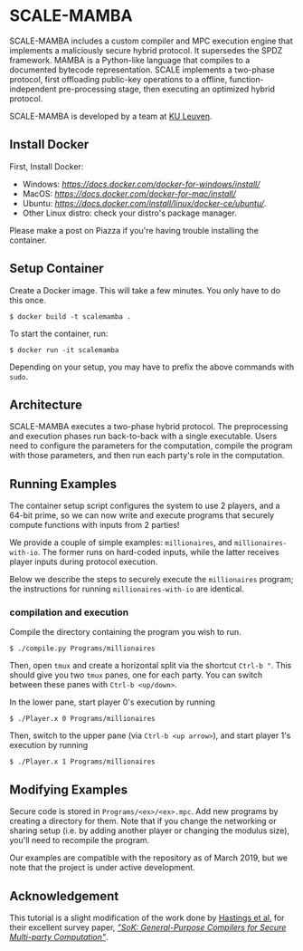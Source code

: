 # SCALE-MAMBA

SCALE-MAMBA includes a custom compiler and MPC execution engine that implements a maliciously secure hybrid protocol. It supersedes the SPDZ framework. MAMBA is a Python-like language that compiles to a documented bytecode representation. SCALE implements a two-phase protocol, first offloading public-key operations to a offline, function-independent pre-processing stage, then executing an optimized hybrid protocol.

SCALE-MAMBA is developed by a team at [KU Leuven](https://homes.esat.kuleuven.be/~nsmart/SCALE/).

## Install Docker

First, Install Docker:
* Windows: *https://docs.docker.com/docker-for-windows/install/*
* MacOS: *https://docs.docker.com/docker-for-mac/install/*
* Ubuntu: *https://docs.docker.com/install/linux/docker-ce/ubuntu/*.
* Other Linux distro: check your distro's package manager.

Please make a post on Piazza if you're having trouble installing the container.

## Setup Container

Create a Docker image. This will take a few minutes. You only have to do this once.
```
$ docker build -t scalemamba .
```
To start the container, run:
```
$ docker run -it scalemamba 
```

Depending on your setup, you may have to prefix the above commands with `sudo`.

## Architecture
SCALE-MAMBA executes a two-phase hybrid protocol. The preprocessing and execution phases run back-to-back with a single executable. Users need to configure the parameters for the computation, compile the program with those parameters, and then run each party's role in the computation.

## Running Examples

The container setup script configures the system to use 2 players, and a 64-bit prime, so we can now write and execute programs that securely compute functions with inputs from 2 parties!

We provide a couple of simple examples: `millionaires`, and `millionaires-with-io`. The former runs on hard-coded inputs, while the latter receives player inputs during protocol execution.

Below we describe the steps to securely execute the `millionaires` program; the instructions for running `millionaires-with-io` are identical.

### compilation and execution
Compile the directory containing the program you wish to run. 
```
$ ./compile.py Programs/millionaires
```
Then, open `tmux` and create a horizontal split via the shortcut `Ctrl-b "`.
This should give you two `tmux` panes, one for each party. You can switch between these panes with `Ctrl-b <up/down>`.

In the lower pane, start player 0's execution by running
```
$ ./Player.x 0 Programs/millionaires
```
Then, switch to the upper pane (via `Ctrl-b <up arrow>`), and start player 1's execution by running
```
$ ./Player.x 1 Programs/millionaires
```

## Modifying Examples
Secure code is stored in `Programs/<ex>/<ex>.mpc`. Add new programs by creating
a directory for them. Note that if you change the networking or sharing setup
(i.e. by adding another player or changing the modulus size), you'll need to
recompile the program.

Our examples are compatible with the repository as of March 2019, but we note that the project is under active development.


## Acknowledgement

This tutorial is a slight modification of the work done by [Hastings et al.](https://github.com/MPC-SoK/frameworks) for their excellent survey paper, [*"SoK: General-Purpose Compilers for Secure Multi-party Computation"*](https://marsella.github.io/static/mpcsok.pdf).
